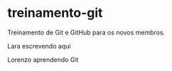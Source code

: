 # treinamento-git
Treinamento de Git e GitHub para os novos membros.

Lara escrevendo aqui

Lorenzo aprendendo Git
